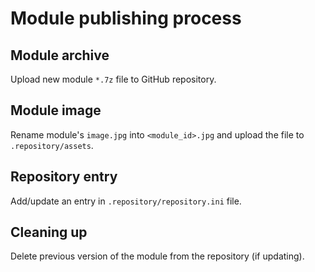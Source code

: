 # Module publishing process

## Module archive

Upload new module `*.7z` file to GitHub repository.

## Module image

Rename module's `image.jpg` into `<module_id>.jpg` and upload the file to `.repository/assets`.

## Repository entry

Add/update an entry in `.repository/repository.ini` file.

## Cleaning up

Delete previous version of the module from the repository (if updating).